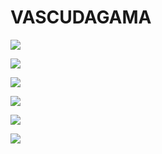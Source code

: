 # VASCUDAGAMA



 ![](https://media1.tenor.com/m/R_eZ54c3HF8AAAAd/coutinho-vasco.gif)
 
![](https://media1.tenor.com/m/6AR1IELZpjAAAAAd/coutinho-xmas.gif)

![](https://media1.tenor.com/m/sTDS6EpZGEoAAAAd/para-de-fofoca-fofoca.gif)

![](https://media1.tenor.com/m/gOErBR6glwEAAAAd/vasco-emerson-rodriguez-vasco.gif)

![](https://media1.tenor.com/m/shH18KWTKSwAAAAC/palmas-payet-payet-vasco.gif)

![](https://media1.tenor.com/m/HOXbmhUTOZMAAAAd/pablo-vegetti-vegetti.gif)
